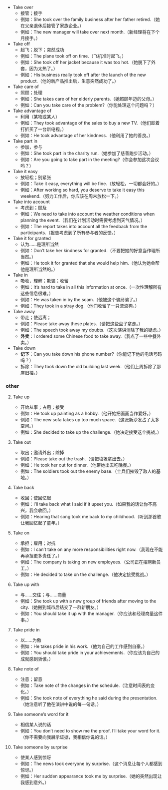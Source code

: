 - Take over
    * 接管；接手
    * 例如：She took over the family business after her father retired.（她在父亲退休后接管了家族企业。）
    * 例如：The new manager will take over next month.（新经理将在下个月接手。）
- Take off
    * 起飞；脱下；突然成功
    * 例如：The plane took off on time.（飞机准时起飞。）
    * 例如：She took off her jacket because it was too hot.（她脱下了外套，因为太热了。）
    * 例如：His business really took off after the launch of the new product.（他的新产品推出后，生意突然成功了。）
- Take care of
    * 照顾；处理
    * 例如：She takes care of her elderly parents.（她照顾年迈的父母。）
    * 例如：Can you take care of the problem?（你能处理这个问题吗？）
- Take advantage of
    * 利用（某物或某人）
    * 例如：They took advantage of the sales to buy a new TV.（他们趁着打折买了一台新电视。）
    * 例如：He took advantage of her kindness.（他利用了她的善良。）
- Take part in
    * 参加，参与
    * 例如：She took part in the charity run.（她参加了慈善跑步活动。）
    * 例如：Are you going to take part in the meeting?（你会参加这次会议吗？）
- Take it easy
    * 放轻松；别紧张
    * 例如：Take it easy, everything will be fine.（放轻松，一切都会好的。）
    * 例如：After working so hard, you deserve to take it easy this weekend.（努力工作后，你应该在周末放松一下。）
- Take into account
    * 考虑到；顾及
    * 例如：We need to take into account the weather conditions when planning the event.（我们在计划活动时需要考虑到天气情况。）
    * 例如：The report takes into account all the feedback from the participants.（报告考虑到了所有参与者的反馈。）
- Take it for granted
    * 认为……是理所当然
    * 例如：Don’t take her kindness for granted.（不要把她的好意当作理所当然。）
    * 例如：He took it for granted that she would help him.（他认为她会帮他是理所当然的。）
-  Take in
    * 吸收，理解；欺骗；收留
    * 例如：It’s hard to take in all this information at once.（一次性理解所有这些信息很难。）
    * 例如：He was taken in by the scam.（他被这个骗局骗了。）
    * 例如：They took in a stray dog.（他们收留了一只流浪狗。）
-  Take away
    * 带走；使远离；
    * 例如：Please take away these plates.（请把这些盘子拿走。）
    * 例如：The speech took away my doubts.（这次演讲消除了我的疑虑。）
    * **外卖**：I ordered some Chinese food to take away.（我点了一些中餐外卖。）
- Take down
    * **记下**：Can you take down his phone number?（你能记下他的电话号码吗？）
    * 拆除：They took down the old building last week.（他们上周拆除了那座旧楼。）

### other

2. Take up
    * 开始从事；占用；接受
    * 例如：He took up painting as a hobby.（他开始把画画当作爱好。）
    * 例如：The new sofa takes up too much space.（这张新沙发占了太多空间。）
    * 例如：She decided to take up the challenge.（她决定接受这个挑战。）
4. Take out
    * 取出；邀请外出；除掉
    * 例如：Please take out the trash.（请把垃圾拿出去。）
    * 例如：He took her out for dinner.（他带她出去吃晚餐。）
    * 例如：The soldiers took out the enemy base.（士兵们摧毁了敌人的基地。）
6. Take back
    * 收回；使回忆起
    * 例如：I’ll take back what I said if it upset you.（如果我的话让你不高兴，我会收回。）
    * 例如：Hearing that song took me back to my childhood.（听到那首歌让我回忆起了童年。）
9. Take on
    * 承担；雇用；对抗
    * 例如：I can’t take on any more responsibilities right now.（我现在不能再承担更多责任了。）
    * 例如：The company is taking on new employees.（公司正在招聘新员工。）
    * 例如：He decided to take on the challenge.（他决定接受挑战。）
10. Take up with
    * 与……交往；与……商量
    * 例如：She took up with a new group of friends after moving to the city.（她搬到城市后结交了一群新朋友。）
    * 例如：You should take it up with the manager.（你应该和经理商量这件事。）

2. Take pride in
    * 以……为傲
    * 例如：He takes pride in his work.（他为自己的工作感到自豪。）
    * 例如：You should take pride in your achievements.（你应该为自己的成就感到骄傲。）
 
5. Take note of
    * 注意；留意
    * 例如：Take note of the changes in the schedule.（注意时间表的变化。）
    * 例如：She took note of everything he said during the presentation.（她注意听了他在演讲中说的每一句话。）
6. Take someone’s word for it
    * 相信某人说的话
    * 例如：You don’t need to show me the proof. I’ll take your word for it.（你不需要向我展示证据，我相信你说的话。）
9. Take someone by surprise
    * 使某人感到惊讶
    * 例如：The news took everyone by surprise.（这个消息让每个人都感到惊讶。）
    * 例如：Her sudden appearance took me by surprise.（她的突然出现让我感到意外。）

